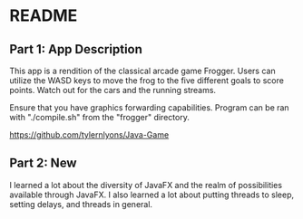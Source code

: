 # README

## Part 1: App Description


 This app is a rendition of the classical arcade game
 Frogger. Users can utilize the WASD keys to move the frog
 to the five different goals to score points. Watch out for
 the cars and the running streams. 

 Ensure that you have graphics forwarding capabilities. Program can be ran with "./compile.sh" from the "frogger" directory.

 https://github.com/tylernlyons/Java-Game



## Part 2: New


 I learned a lot about the diversity of JavaFX and the realm of possibilities
 available through JavaFX. I also learned a lot about putting threads to sleep, setting
 delays, and threads in general.
